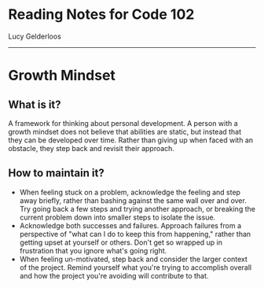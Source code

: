 # Reading Notes for Code 102

Lucy Gelderloos

---

# Growth Mindset

## What is it?

A framework for thinking about personal development. A person with a growth mindset does not believe that abilities are static, but instead that they can be developed over time. Rather than giving up when faced with an obstacle, they step back and revisit their approach.

## How to maintain it?

- When feeling stuck on a problem, acknowledge the feeling and step away briefly, rather than bashing against the same wall over and over. Try going back a few steps and trying another approach, or breaking the current problem down into smaller steps to isolate the issue.
- Acknowledge both successes and failures. Approach failures from a perspective of "what can I do to keep this from happening," rather than getting upset at yourself or others. Don't get so wrapped up in frustration that you ignore what's going right.
- When feeling un-motivated, step back and consider the larger context of the project. Remind yourself what you're trying to accomplish overall and how the project you're avoiding will contribute to that.
